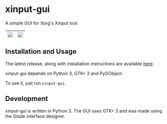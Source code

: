 # xinput-gui
A simple GUI for Xorg's Xinput tool.

| ![](https://user-images.githubusercontent.com/1174413/60851856-ae46c600-a1e4-11e9-980d-1cb1b270d302.png) | ![](https://user-images.githubusercontent.com/1174413/60851858-aedf5c80-a1e4-11e9-9e37-7c9e28fee956.png) |
| --- | --- |

## Installation and Usage

The latest release, along with installation instructions are available [here](https://github.com/IvanFon/xinput-gui/releases/latest).

xinput-gui depends on Python 3, GTK+ 3 and PyGObject.

To use it, just run `xinput-gui`.

## Development

xinput-gui is written in Python 3. The GUI uses GTK+ 3 and was made using the Glade interface designer.
